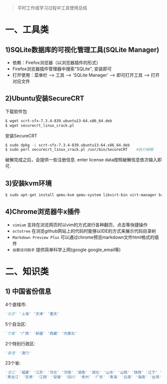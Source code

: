 > 平时工作或学习过程中工具使用总结

# 一、工具类
## 1)SQLite数据库的可视化管理工具(SQLite Manager)
- 依赖：Firefox浏览器（以浏览器插件的形式）
- Firefox浏览器插件管理器中搜索"SQLite", 安装即可
- 打开使用：菜单栏 --> 工具 --> 'SQLite Manager' --> 即可打开工具 --> 打开对应文件

## 2)Ubuntu安装SecureCRT
下载软件包
```bash
$ wget scrt-sfx-7.3.4-839.ubuntu13-64.x86_64.deb
$ wget securecrt_linux_crack.pl
```
安装SecureCRT
```bash
$ sudo dpkg -i scrt-sfx-7.3.4-839.ubuntu13-64.x86_64.deb
$ sudo perl securecrt_linux_crack.pl /usr/bin/SecureCRT    #执行破解
```
破解完成之后，会提供一些注册信息. enter license data按照破解信息依次输入即可.

## 3)安装kvm环境
```bash
$ sudo apt-get install qemu-kvm qemu-system libvirt-bin virt-manager bridge-utils vlan
```

## 4)Chrome浏览器牛x插件
- `vimium` 支持在浏览网页时以vim的方式进行各种翻页、点击等快捷操作
- `octotree` 在浏览github网站上的代码时能够以IDE的方式来展示代码目录树
- `Markdown Preview Plus` 可以通过chrome预览markdown文件html格式的插件
- `谷歌访问助手` 提供简单科学上网(google google_email等)

# 二、知识类
## 1) 中国省份信息

4个直辖市:
```python
'北京' '上海' '天津' '重庆'
```
5个自治区:
```python
'宁夏' '广西' '新疆' '西藏' '内蒙古'
```
2个特别行政区:
```python
'香港' '澳门'
```
23个省:
```python
'浙江' '福建' '江苏' '河北' '河南' '湖南' '湖北' '山东' '山西' '陕西' '辽宁' '吉林' \
'黑龙江' '甘肃' '江西' '安徽' '四川' '贵州' '广东' '青海' '云南' '海南' '台湾'
```

